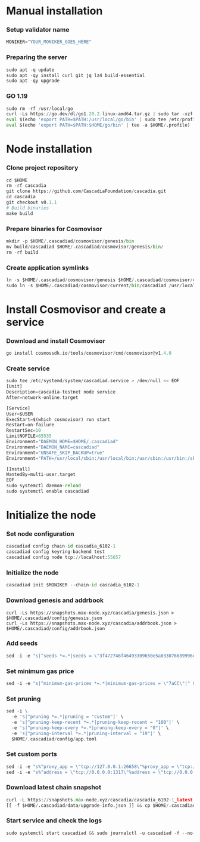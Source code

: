 # Manual installation
### Setup validator name
```python
MONIKER="YOUR_MONIKER_GOES_HERE"
```
### Preparing the server
```python
sudo apt -q update
sudo apt -qy install curl git jq lz4 build-essential
sudo apt -qy upgrade
```
### GO 1.19
```python
sudo rm -rf /usr/local/go
curl -Ls https://go.dev/dl/go1.20.2.linux-amd64.tar.gz | sudo tar -xzf - -C /usr/local
eval $(echo 'export PATH=$PATH:/usr/local/go/bin' | sudo tee /etc/profile.d/golang.sh)
eval $(echo 'export PATH=$PATH:$HOME/go/bin' | tee -a $HOME/.profile)
```
# Node installation
### Clone project repository
```python
cd $HOME
rm -rf cascadia
git clone https://github.com/CascadiaFoundation/cascadia.git
cd cascadia
git checkout v0.1.1
# Build binaries
make build
```
### Prepare binaries for Cosmovisor
```python
mkdir -p $HOME/.cascadiad/cosmovisor/genesis/bin
mv build/cascadiad $HOME/.cascadiad/cosmovisor/genesis/bin/
rm -rf build
``` 
### Create application symlinks
```python
ln -s $HOME/.cascadiad/cosmovisor/genesis $HOME/.cascadiad/cosmovisor/current
sudo ln -s $HOME/.cascadiad/cosmovisor/current/bin/cascadiad /usr/local/bin/cascadiad
```
# Install Cosmovisor and create a service
### Download and install Cosmovisor
```python
go install cosmossdk.io/tools/cosmovisor/cmd/cosmovisor@v1.4.0
```
### Create service
```python
sudo tee /etc/systemd/system/cascadiad.service > /dev/null << EOF
[Unit]
Description=cascadia-testnet node service
After=network-online.target

[Service]
User=$USER
ExecStart=$(which cosmovisor) run start
Restart=on-failure
RestartSec=10
LimitNOFILE=65535
Environment="DAEMON_HOME=$HOME/.cascadiad"
Environment="DAEMON_NAME=cascadiad"
Environment="UNSAFE_SKIP_BACKUP=true"
Environment="PATH=/usr/local/sbin:/usr/local/bin:/usr/sbin:/usr/bin:/sbin:/bin:/usr/games:/usr/local/games:/snap/bin:$HOME/.cascadiad/cosmovisor/current/bin"

[Install]
WantedBy=multi-user.target
EOF
sudo systemctl daemon-reload
sudo systemctl enable cascadiad
```
# Initialize the node
### Set node configuration
```python
cascadiad config chain-id cascadia_6102-1
cascadiad config keyring-backend test
cascadiad config node tcp://localhost:55657
```
### Initialize the node
```python
cascadiad init $MONIKER --chain-id cascadia_6102-1
```
### Download genesis and addrbook
```pythom
curl -Ls https://snapshots.max-node.xyz/cascadia/genesis.json > $HOME/.cascadiad/config/genesis.json
curl -Ls https://snapshots.max-node.xyz/cascadia/addrbook.json > $HOME/.cascadiad/config/addrbook.json
```
### Add seeds
```python
sed -i -e "s|^seeds *=.*|seeds = \"3f472746f46493309650e5a033076689996c8881@rpc.cascadia.max-node.xyz:55656\"|" $HOME/.cascadiad/config/config.toml
```
### Set minimum gas price
```python
sed -i -e "s|^minimum-gas-prices *=.*|minimum-gas-prices = \"7aCC\"|" $HOME/.cascadiad/config/app.toml
```
### Set pruning
```python
sed -i \
  -e 's|^pruning *=.*|pruning = "custom"|' \
  -e 's|^pruning-keep-recent *=.*|pruning-keep-recent = "100"|' \
  -e 's|^pruning-keep-every *=.*|pruning-keep-every = "0"|' \
  -e 's|^pruning-interval *=.*|pruning-interval = "19"|' \
  $HOME/.cascadiad/config/app.toml
```
### Set custom ports
```python
sed -i -e "s%^proxy_app = \"tcp://127.0.0.1:26658\"%proxy_app = \"tcp://127.0.0.1:55658\"%; s%^laddr = \"tcp://127.0.0.1:26657\"%laddr = \"tcp://127.0.0.1:55657\"%; s%^pprof_laddr = \"localhost:6060\"%pprof_laddr = \"localhost:55060\"%; s%^laddr = \"tcp://0.0.0.0:26656\"%laddr = \"tcp://0.0.0.0:55656\"%; s%^prometheus_listen_addr = \":26660\"%prometheus_listen_addr = \":55660\"%" $HOME/.cascadiad/config/config.toml
sed -i -e "s%^address = \"tcp://0.0.0.0:1317\"%address = \"tcp://0.0.0.0:55317\"%; s%^address = \":8080\"%address = \":55080\"%; s%^address = \"0.0.0.0:9090\"%address = \"0.0.0.0:55090\"%; s%^address = \"0.0.0.0:9091\"%address = \"0.0.0.0:55091\"%; s%^address = \"0.0.0.0:8545\"%address = \"0.0.0.0:55545\"%; s%^ws-address = \"0.0.0.0:8546\"%ws-address = \"0.0.0.0:55546\"%" $HOME/.cascadiad/config/app.toml
```
### Download latest chain snapshot
```python
curl -L https://snapshots.max-node.xyz/cascadia/cascadia_6102-1_latest.tar.lz4 | tar -Ilz4 -xf - -C $HOME/.cascadiad
[[ -f $HOME/.cascadiad/data/upgrade-info.json ]] && cp $HOME/.cascadiad/data/upgrade-info.json $HOME/.cascadiad/cosmovisor/genesis/upgrade-info.json
```
### Start service and check the logs
```python
sudo systemctl start cascadiad && sudo journalctl -u cascadiad -f --no-hostname -o cat
```
